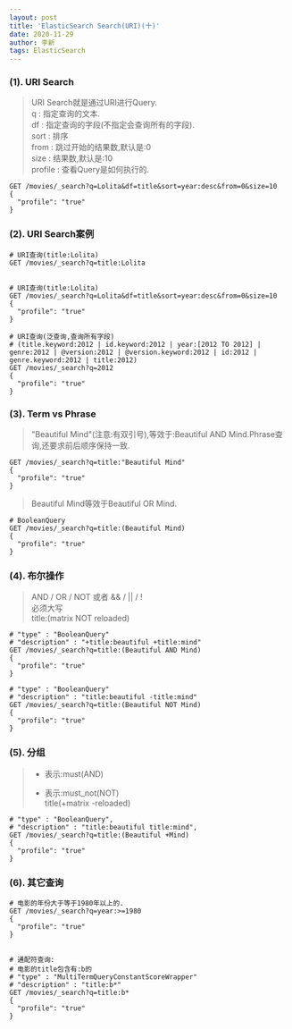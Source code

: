 ```yaml
---
layout: post
title: 'ElasticSearch Search(URI)(十)'
date: 2020-11-29
author: 李新
tags: ElasticSearch
---
```


### (1). URI Search
> URI Search就是通过URI进行Query.   
> q       : 指定查询的文本.  
> df      : 指定查询的字段(不指定会查询所有的字段).    
> sort    : 排序       
> from    : 跳过开始的结果数,默认是:0      
> size    : 结果数,默认是:10   
> profile : 查看Query是如何执行的.    

```
GET /movies/_search?q=Lolita&df=title&sort=year:desc&from=0&size=10
{
  "profile": "true"
}
```  
### (2). URI Search案例
```
# URI查询(title:Lolita)
GET /movies/_search?q=title:Lolita


# URI查询(title:Lolita)
GET /movies/_search?q=Lolita&df=title&sort=year:desc&from=0&size=10
{
  "profile": "true"
}

# URI查询(泛查询,查询所有字段)
# (title.keyword:2012 | id.keyword:2012 | year:[2012 TO 2012] | genre:2012 | @version:2012 | @version.keyword:2012 | id:2012 | genre.keyword:2012 | title:2012)
GET /movies/_search?q=2012
{
  "profile": "true"
}
```
### (3). Term vs Phrase

>  "Beautiful Mind"(注意:有双引号),等效于:Beautiful AND Mind.Phrase查询,还要求前后顺序保持一致.   

```
GET /movies/_search?q=title:"Beautiful Mind"
{
  "profile": "true"
}
```


>  Beautiful Mind等效于Beautiful OR Mind.

```
# BooleanQuery
GET /movies/_search?q=title:(Beautiful Mind)
{
  "profile": "true"
}
```
### (4). 布尔操作
> AND / OR / NOT 或者 && / || / !         
> 必须大写    
> title:(matrix NOT reloaded)      

```
# "type" : "BooleanQuery"
# "description" : "+title:beautiful +title:mind"
GET /movies/_search?q=title:(Beautiful AND Mind)
{
  "profile": "true"
}

# "type" : "BooleanQuery"   
# "description" : "title:beautiful -title:mind"
GET /movies/_search?q=title:(Beautiful NOT Mind)
{
  "profile": "true"
}
```
### (5). 分组
> + 表示:must(AND)    
> - 表示:must_not(NOT)    
> title(+matrix -reloaded)    

```
# "type" : "BooleanQuery",
# "description" : "title:beautiful title:mind",
GET /movies/_search?q=title:(Beautiful +Mind)
{
  "profile": "true"
}
```

### (6). 其它查询
```
# 电影的年份大于等于1980年以上的. 
GET /movies/_search?q=year:>=1980
{
  "profile": "true"
}


# 通配符查询:
# 电影的title包含有:b的
# "type" : "MultiTermQueryConstantScoreWrapper"
# "description" : "title:b*"
GET /movies/_search?q=title:b*
{
  "profile": "true"
}
```
